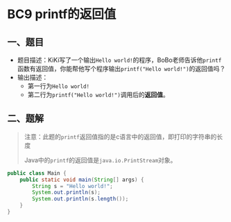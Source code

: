 # BC9 printf的返回值

## 一、题目

- 题目描述：KiKi写了一个输出`Hello world!`的程序，BoBo老师告诉他`printf`函数有返回值，你能帮他写个程序输出`printf("Hello world!")`的返回值吗？
- 输出描述：
  - 第一行为`Hello world!`
  - 第二行为`printf("Hello world!")`调用后的**返回值**。



## 二、题解

> 注意：此题的`printf`返回值指的是c语言中的返回值，即打印的字符串的长度
>
> Java中的`printf`的返回值是`java.io.PrintStream`对象。

```java
public class Main {
    public static void main(String[] args) {
        String s = "Hello world!";
        System.out.println(s);
        System.out.println(s.length());
    }
}
```